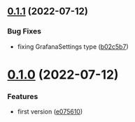 ## [0.1.1](https://github.com/maxmilhas-org/nodejs-grafana-annotations/compare/v0.1.0...v0.1.1) (2022-07-12)


### Bug Fixes

* fixing GrafanaSettings type ([b02c5b7](https://github.com/maxmilhas-org/nodejs-grafana-annotations/commit/b02c5b76cb62615ff7a81c60b5a06cc3d9ea96b5))

# [0.1.0](https://github.com/maxmilhas-org/nodejs-grafana-annotations/compare/v0.0.0...v0.1.0) (2022-07-12)


### Features

* first version ([e075610](https://github.com/maxmilhas-org/nodejs-grafana-annotations/commit/e075610a05f491017ce82f0f91bc735f095af51d))
